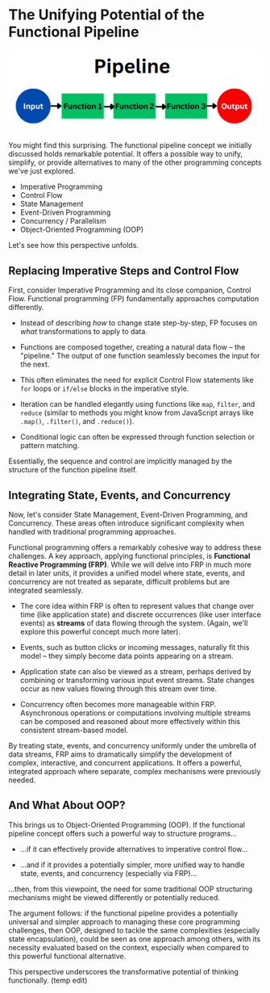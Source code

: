 # The Unifying Potential of the Functional Pipeline

![Pipeline image](https://raw.githubusercontent.com/ken-okabe/web-images5/main/img_1744449185892.png)

You might find this surprising. The functional pipeline concept we initially discussed holds remarkable potential. It offers a possible way to unify, simplify, or provide alternatives to many of the other programming concepts we've just explored.

- Imperative Programming
- Control Flow
- State Management
- Event-Driven Programming
- Concurrency / Parallelism
- Object-Oriented Programming (OOP)

Let's see how this perspective unfolds.

## Replacing Imperative Steps and Control Flow

First, consider Imperative Programming and its close companion, Control Flow. Functional programming (FP) fundamentally approaches computation differently.

-   Instead of describing _how_ to change state step-by-step, FP focuses on _what_ transformations to apply to data.
    
-   Functions are composed together, creating a natural data flow – the "pipeline." The output of one function seamlessly becomes the input for the next.
    
-   This often eliminates the need for explicit Control Flow statements like `for` loops or `if/else` blocks in the imperative style.
    
-   Iteration can be handled elegantly using functions like `map`, `filter`, and `reduce` (similar to methods you might know from JavaScript arrays like `.map()`, `.filter()`, and `.reduce()`).
    
-   Conditional logic can often be expressed through function selection or pattern matching.

Essentially, the sequence and control are implicitly managed by the structure of the function pipeline itself.

## Integrating State, Events, and Concurrency

Now, let's consider State Management, Event-Driven Programming, and Concurrency. These areas often introduce significant complexity when handled with traditional programming approaches.

Functional programming offers a remarkably cohesive way to address these challenges. A key approach, applying functional principles, is **Functional Reactive Programming (FRP)**. While we will delve into FRP in much more detail in later units, it provides a unified model where state, events, and concurrency are not treated as separate, difficult problems but are integrated seamlessly.

-   The core idea within FRP is often to represent values that change over time (like application state) and discrete occurrences (like user interface events) as **streams** of data flowing through the system. (Again, we'll explore this powerful concept much more later).
    
-   Events, such as button clicks or incoming messages, naturally fit this model – they simply become data points appearing on a stream.
    
-   Application state can also be viewed as a stream, perhaps derived by combining or transforming various input event streams. State changes occur as new values flowing through this stream over time.
    
-   Concurrency often becomes more manageable within FRP. Asynchronous operations or computations involving multiple streams can be composed and reasoned about more effectively within this consistent stream-based model.

By treating state, events, and concurrency uniformly under the umbrella of data streams, FRP aims to dramatically simplify the development of complex, interactive, and concurrent applications. It offers a powerful, integrated approach where separate, complex mechanisms were previously needed.

## And What About OOP?

This brings us to Object-Oriented Programming (OOP). If the functional pipeline concept offers such a powerful way to structure programs...

-   ...if it can effectively provide alternatives to imperative control flow...
    
-   ...and if it provides a potentially simpler, more unified way to handle state, events, and concurrency (especially via FRP)...

...then, from this viewpoint, the need for some traditional OOP structuring mechanisms might be viewed differently or potentially reduced.

The argument follows: if the functional pipeline provides a potentially universal and simpler approach to managing these core programming challenges, then OOP, designed to tackle the same complexities (especially state encapsulation), could be seen as one approach among others, with its necessity evaluated based on the context, especially when compared to this powerful functional alternative.

This perspective underscores the transformative potential of thinking functionally.
(temp edit)